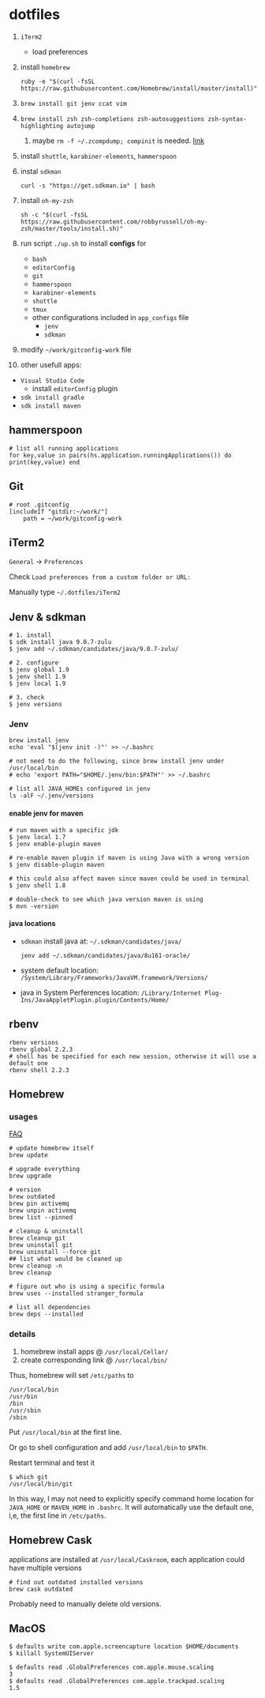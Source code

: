 
dotfiles
========

1. `iTerm2`
   * load preferences

2. install `homebrew`

   `ruby -e "$(curl -fsSL https://raw.githubusercontent.com/Homebrew/install/master/install)"`

3. `brew install git jenv ccat vim`

4. `brew install zsh zsh-completions zsh-autosuggestions zsh-syntax-highlighting autojump`

   1. maybe `rm -f ~/.zcompdump; compinit` is needed. [link](https://github.com/Homebrew/homebrew-core/blob/master/Formula/zsh-completions.rb#L20)

5. install `shuttle`, `karabiner-elements`, `hammerspoon`

6. instal `sdkman`

   `curl -s "https://get.sdkman.io" | bash`

7. install `oh-my-zsh`

   `sh -c "$(curl -fsSL https://raw.githubusercontent.com/robbyrussell/oh-my-zsh/master/tools/install.sh)"`

8. run script `./up.sh` to install **configs** for

   * `bash`
   * `editorConfig`
   * `git`
   * `hammerspoon`
   * `karabiner-elements`
   * `shuttle`
   * `tmux`
   * other configurations included in `app_configs` file
     * `jenv`
     * `sdkman`

9. modify `~/work/gitconfig-work` file

10. other usefull apps:

   * `Visual Studio Code`
     * install `editorConfig` plugin
   * `sdk install gradle`
   * `sdk install maven`

## hammerspoon

```
# list all running applications
for key,value in pairs(hs.application.runningApplications()) do print(key,value) end
```

## Git

```
# root .gitconfig
[includeIf "gitdir:~/work/"]
    path = ~/work/gitconfig-work
```

## iTerm2

`General` -> `Preferences`

Check `Load preferences from a custom folder or URL:`

Manually type `~/.dotfiles/iTerm2`

## Jenv & sdkman

```shell
# 1. install
$ sdk install java 9.0.7-zulu
$ jenv add ~/.sdkman/candidates/java/9.0.7-zulu/

# 2. configure
$ jenv global 1.9
$ jenv shell 1.9
$ jenv local 1.9

# 3. check
$ jenv versions
```

### Jenv

```shell
brew install jenv
echo 'eval "$(jenv init -)"' >> ~/.bashrc

# not need to do the following, since brew install jenv under /usr/local/bin
# echo 'export PATH="$HOME/.jenv/bin:$PATH"' >> ~/.bashrc
```
```
# list all JAVA_HOMEs configured in jenv
ls -alF ~/.jenv/versions
```

#### enable jenv for maven
```shell
# run maven with a specific jdk
$ jenv local 1.7
$ jenv enable-plugin maven

# re-enable maven plugin if maven is using Java with a wrong version
$ jenv disable-plugin maven

# this could also affect maven since maven could be used in terminal
$ jenv shell 1.8

# double-check to see which java version maven is using
$ mvn -version
```

#### java locations

* `sdkman` install java at: `~/.sdkman/candidates/java/`

  `jenv add ~/.sdkman/candidates/java/8u161-oracle/`

* system default location: `/System/Library/Frameworks/JavaVM.framework/Versions/`

* java in System Perferences location: `/Library/Internet Plug-Ins/JavaAppletPlugin.plugin/Contents/Home/`



## rbenv

```
rbenv versions
rbenv global 2.2.3
# shell has be specified for each new session, otherwise it will use a default one
rbenv shell 2.2.3
```

## Homebrew

### usages
[FAQ](http://docs.brew.sh/FAQ.html)

```
# update homebrew itself
brew update

# upgrade everything
brew upgrade

# version
brew outdated
brew pin activemq
brew unpin activemq
brew list --pinned

# cleanup & uninstall
brew cleanup git
brew uninstall git
brew uninstall --force git
## list what would be cleaned up
brew cleanup -n
brew cleanup

# figure out who is using a specific formula
brew uses --installed stranger_formula

# list all dependencies
brew deps --installed
```

### details

1. homebrew install apps @ `/usr/local/Cellar/`
2. create corresponding link @ `/usr/local/bin/`

Thus, homebrew will  set `/etc/paths` to

	/usr/local/bin
	/usr/bin
	/bin
	/usr/sbin
	/sbin

Put `/usr/local/bin` at the first line.

Or go to shell configuration and add `/usr/local/bin` to `$PATH`.

Restart terminal and test it

	$ which git
	/usr/local/bin/git

In this way, I may not need to explicitly specify command home location for `JAVA_HOME` or `MAVEN_HOME` in `.bashrc`. It will automatically use the default one, i,e, the first line in `/etc/paths`.

## Homebrew Cask

applications are installed at `/usr/local/Caskroom`, each application could have multiple versions

```
# find out outdated installed versions
brew cask outdated
```

Probably need to manually delete old versions.



## MacOS

```
$ defaults write com.apple.screencapture location $HOME/documents
$ killall SystemUIServer

$ defaults read .GlobalPreferences com.apple.mouse.scaling
3
$ defaults read .GlobalPreferences com.apple.trackpad.scaling
1.5
```
